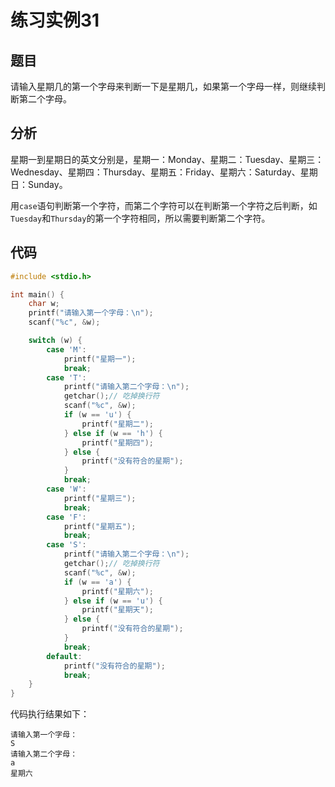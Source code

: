 # 练习实例31

## 题目

请输入星期几的第一个字母来判断一下是星期几，如果第一个字母一样，则继续判断第二个字母。

## 分析

星期一到星期日的英文分别是，星期一：Monday、星期二：Tuesday、星期三：Wednesday、星期四：Thursday、星期五：Friday、星期六：Saturday、星期日：Sunday。

用`case`语句判断第一个字符，而第二个字符可以在判断第一个字符之后判断，如`Tuesday`和`Thursday`的第一个字符相同，所以需要判断第二个字符。

## 代码

```c
#include <stdio.h>

int main() {
    char w;
    printf("请输入第一个字母：\n");
    scanf("%c", &w);

    switch (w) {
        case 'M':
            printf("星期一");
            break;
        case 'T':
            printf("请输入第二个字母：\n");
            getchar();// 吃掉换行符
            scanf("%c", &w);
            if (w == 'u') {
                printf("星期二");
            } else if (w == 'h') {
                printf("星期四");
            } else {
                printf("没有符合的星期");
            }
            break;
        case 'W':
            printf("星期三");
            break;
        case 'F':
            printf("星期五");
            break;
        case 'S':
            printf("请输入第二个字母：\n");
            getchar();// 吃掉换行符
            scanf("%c", &w);
            if (w == 'a') {
                printf("星期六");
            } else if (w == 'u') {
                printf("星期天");
            } else {
                printf("没有符合的星期");
            }
            break;
        default:
            printf("没有符合的星期");
            break;
    }
}
```

代码执行结果如下：

```text
请输入第一个字母：
S
请输入第二个字母：
a
星期六
```